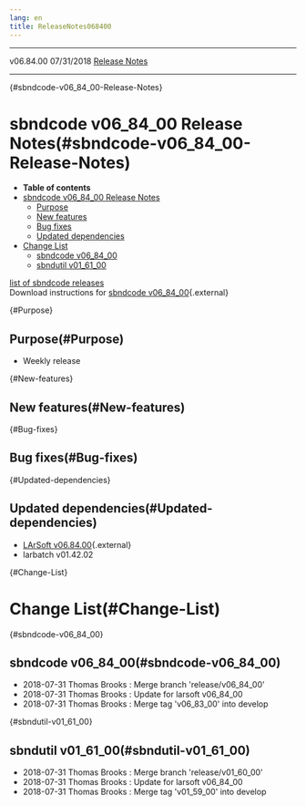 ```yaml
---
lang: en
title: ReleaseNotes068400
---
```


  ----------- ------------ -- -- ------------------------------------------------------
  v06.84.00   07/31/2018         [Release Notes](ReleaseNotes068400.html)
  ----------- ------------ -- -- ------------------------------------------------------

{#sbndcode-v06_84_00-Release-Notes}

sbndcode v06\_84\_00 Release Notes(#sbndcode-v06_84_00-Release-Notes)
======================================================================================

-   **Table of contents**
-   [sbndcode v06\_84\_00 Release
    Notes](#sbndcode-v06_84_00-Release-Notes)
    -   [Purpose](#Purpose)
    -   [New features](#New-features)
    -   [Bug fixes](#Bug-fixes)
    -   [Updated dependencies](#Updated-dependencies)
-   [Change List](#Change-List)
    -   [sbndcode v06\_84\_00](#sbndcode-v06_84_00)
    -   [sbndutil v01\_61\_00](#sbndutil-v01_61_00)

[list of sbndcode
releases](List_of_SBND_code_releases.html)\
Download instructions for [sbndcode
v06\_84\_00](http://scisoft.fnal.gov/scisoft/bundles/sbnd/v06_84_00/sbndcode-v06_84_00.html){.external}

{#Purpose}

Purpose(#Purpose)
----------------------------------

-   Weekly release

{#New-features}

New features(#New-features)
--------------------------------------------

{#Bug-fixes}

Bug fixes(#Bug-fixes)
--------------------------------------

{#Updated-dependencies}

Updated dependencies(#Updated-dependencies)
------------------------------------------------------------

-   [LArSoft
    v06.84.00](https://cdcvs.fnal.gov/redmine/projects/larsoft/wiki/ReleaseNotes068400){.external}
-   larbatch v01.42.02

{#Change-List}

Change List(#Change-List)
==========================================

{#sbndcode-v06_84_00}

sbndcode v06\_84\_00(#sbndcode-v06_84_00)
----------------------------------------------------------

-   2018-07-31 Thomas Brooks : Merge branch \'release/v06\_84\_00\'
-   2018-07-31 Thomas Brooks : Update for larsoft v06\_84\_00
-   2018-07-31 Thomas Brooks : Merge tag \'v06\_83\_00\' into develop

{#sbndutil-v01_61_00}

sbndutil v01\_61\_00(#sbndutil-v01_61_00)
----------------------------------------------------------

-   2018-07-31 Thomas Brooks : Merge branch \'release/v01\_60\_00\'
-   2018-07-31 Thomas Brooks : Update for larsoft v06\_84\_00
-   2018-07-31 Thomas Brooks : Merge tag \'v01\_59\_00\' into develop
